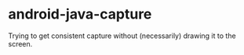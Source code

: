 android-java-capture
====================

Trying to get consistent capture without (necessarily) drawing it to the screen.

